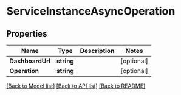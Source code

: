 # ServiceInstanceAsyncOperation

## Properties

Name | Type | Description | Notes
------------ | ------------- | ------------- | -------------
**DashboardUrl** | **string** |  | [optional] 
**Operation** | **string** |  | [optional] 

[[Back to Model list]](../README.md#documentation-for-models) [[Back to API list]](../README.md#documentation-for-api-endpoints) [[Back to README]](../README.md)


